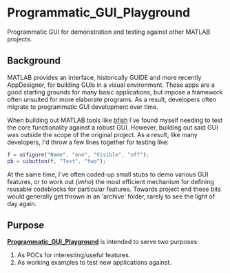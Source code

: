 # Programmatic_GUI_Playground
 Programmatic GUI for demonstration and testing against other MATLAB projects.

## Background
MATLAB provides an interface, historically GUIDE and more recently AppDesigner, for building GUIs in a visual environment. These apps are a good starting grounds for many basic applications, but impose a framework often unsuited for more elaborate programs. As a result, developers often migrate to programmatic GUI development over time.

When building out MATLAB tools like [bfish](https://github.com/NothdurftNerdworks/bfish) I've found myself needing to test the core functionality against a robust GUI. However, building out said GUI was outside the scope of the original project. As a result, like many developers, I'd throw a few lines together for testing like:

```Matlab
f = uifigure("Name", "one", "Visible", "off");
pb = uibutton(f, "Text", "two");
```

At the same time, I've often coded-up small stubs to demo various GUI features, or to work out (*imho*) the most efficient mechanism for defining reusable codeblocks for particular features. Towards project end these bits would generally get thrown in an 'archive' folder, rarely to see the light of day again.

## Purpose
[**Programmatic_GUI_Playground**](https://github.com/NothdurftNerdworks/Programmatic_GUI_Playground) is intended to serve two purposes:
1. As POCs for interesting/useful features.
2. As working examples to test new applications against.
